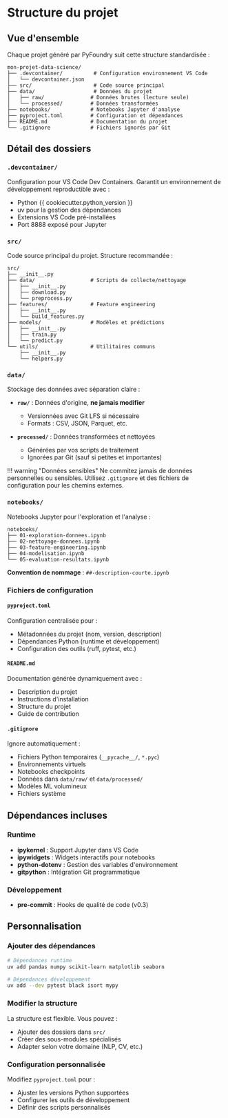 # Structure du projet

## Vue d'ensemble

Chaque projet généré par PyFoundry suit cette structure standardisée :

```
mon-projet-data-science/
├── .devcontainer/          # Configuration environnement VS Code
│   └── devcontainer.json
├── src/                    # Code source principal
├── data/                   # Données du projet
│   ├── raw/               # Données brutes (lecture seule)
│   └── processed/         # Données transformées
├── notebooks/             # Notebooks Jupyter d'analyse
├── pyproject.toml         # Configuration et dépendances
├── README.md              # Documentation du projet
└── .gitignore             # Fichiers ignorés par Git
```

## Détail des dossiers

### `.devcontainer/`
Configuration pour VS Code Dev Containers. Garantit un environnement de développement reproductible avec :
- Python {{ cookiecutter.python_version }}
- uv pour la gestion des dépendances
- Extensions VS Code pré-installées
- Port 8888 exposé pour Jupyter

### `src/`
Code source principal du projet. Structure recommandée :

```
src/
├── __init__.py
├── data/                  # Scripts de collecte/nettoyage
│   ├── __init__.py
│   ├── download.py
│   └── preprocess.py
├── features/              # Feature engineering
│   ├── __init__.py
│   └── build_features.py
├── models/                # Modèles et prédictions
│   ├── __init__.py
│   ├── train.py
│   └── predict.py
└── utils/                 # Utilitaires communs
    ├── __init__.py
    └── helpers.py
```

### `data/`
Stockage des données avec séparation claire :

- **`raw/`** : Données d'origine, **ne jamais modifier**
  - Versionnées avec Git LFS si nécessaire
  - Formats : CSV, JSON, Parquet, etc.
  
- **`processed/`** : Données transformées et nettoyées
  - Générées par vos scripts de traitement
  - Ignorées par Git (sauf si petites et importantes)

!!! warning "Données sensibles"
    Ne commitez jamais de données personnelles ou sensibles. Utilisez `.gitignore` et des fichiers de configuration pour les chemins externes.

### `notebooks/`
Notebooks Jupyter pour l'exploration et l'analyse :

```
notebooks/
├── 01-exploration-donnees.ipynb
├── 02-nettoyage-donnees.ipynb
├── 03-feature-engineering.ipynb
├── 04-modelisation.ipynb
└── 05-evaluation-resultats.ipynb
```

**Convention de nommage** : `##-description-courte.ipynb`

### Fichiers de configuration

#### `pyproject.toml`
Configuration centralisée pour :
- Métadonnées du projet (nom, version, description)
- Dépendances Python (runtime et développement)
- Configuration des outils (ruff, pytest, etc.)

#### `README.md`
Documentation générée dynamiquement avec :
- Description du projet
- Instructions d'installation
- Structure du projet
- Guide de contribution

#### `.gitignore`
Ignore automatiquement :
- Fichiers Python temporaires (`__pycache__/`, `*.pyc`)
- Environnements virtuels
- Notebooks checkpoints
- Données dans `data/raw/` et `data/processed/`
- Modèles ML volumineux
- Fichiers système

## Dépendances incluses

### Runtime
- **ipykernel** : Support Jupyter dans VS Code
- **ipywidgets** : Widgets interactifs pour notebooks
- **python-dotenv** : Gestion des variables d'environnement
- **gitpython** : Intégration Git programmatique

### Développement
- **pre-commit** : Hooks de qualité de code (v0.3)

## Personnalisation

### Ajouter des dépendances
```bash
# Dépendances runtime
uv add pandas numpy scikit-learn matplotlib seaborn

# Dépendances développement
uv add --dev pytest black isort mypy
```

### Modifier la structure
La structure est flexible. Vous pouvez :
- Ajouter des dossiers dans `src/`
- Créer des sous-modules spécialisés
- Adapter selon votre domaine (NLP, CV, etc.)

### Configuration personnalisée
Modifiez `pyproject.toml` pour :
- Ajuster les versions Python supportées
- Configurer les outils de développement
- Définir des scripts personnalisés
